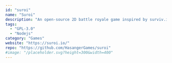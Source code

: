 ```yaml
---
id: "suroi"
name: "Suroi"
description: "An open-source 2D battle royale game inspired by surviv.io."
tags:
  - "GPL-3.0"
  - "Nodejs"
category: "Games"
website: "https://suroi.io/"
repo: "https://github.com/HasangerGames/suroi"
#image: "/placeholder.svg?height=300&width=400"
---
```


